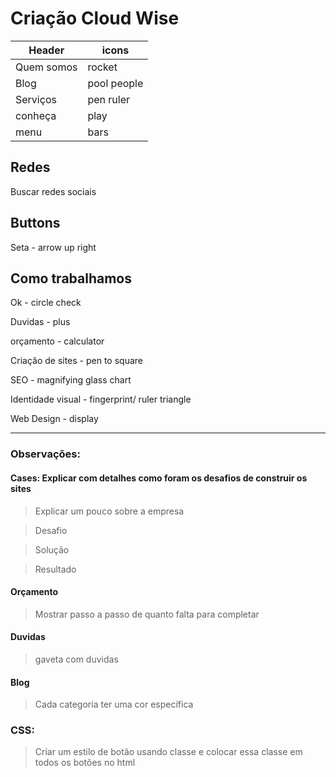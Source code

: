 # Criação Cloud Wise

|Header    |icons        |
|----------|-------------|
|Quem somos|rocket       |
|Blog      |pool people  |
|Serviços  | pen ruler   |
|conheça   | play        |
|menu      |bars         |

## Redes
Buscar redes sociais

## Buttons
Seta - arrow up right

## Como trabalhamos
Ok - circle check

Duvidas - plus

orçamento - calculator

Criação de sites - pen to square

SEO - magnifying glass chart

Identidade visual - fingerprint/ ruler triangle

Web Design - display

---

### Observações:
#### Cases: Explicar com detalhes como foram os desafios de construir os sites
> Explicar um pouco sobre a empresa

> Desafio

> Solução

> Resultado

#### Orçamento
> Mostrar passo a passo de quanto falta para completar

#### Duvidas
>gaveta com duvidas

#### Blog
> Cada categoria ter uma cor específica

### CSS:
> Criar um estilo de botão usando classe e colocar essa classe em todos os botões no html
